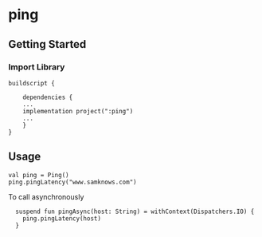 # ping

## Getting Started

### Import Library

```app build.gradle
buildscript {

    dependencies {
    ...
    implementation project(":ping")
    ...
    }
}
```

## Usage

```
val ping = Ping()
ping.pingLatency("www.samknows.com")
```

To call asynchronously

```
  suspend fun pingAsync(host: String) = withContext(Dispatchers.IO) {
    ping.pingLatency(host)
  }
            
```
